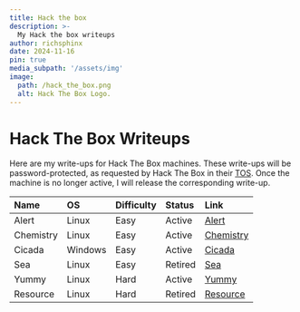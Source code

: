 ```yaml
---
title: Hack the box
description: >-
  My Hack the box writeups
author: richsphinx
date: 2024-11-16
pin: true
media_subpath: '/assets/img'
image:
  path: /hack_the_box.png
  alt: Hack The Box Logo.
---
```


# Hack The Box Writeups

Here are my write-ups for Hack The Box machines. These write-ups will be password-protected, as requested by Hack The Box in their [TOS](https://www.hackthebox.com/tos). Once the machine is no longer active, I will release the corresponding write-up.

| Name     | OS           | Difficulty   | Status  | Link                             |
| :------- |:-------------|:------------ | :-------| :--------------------------------|
| Alert    | Linux        | Easy         | Active  | [Alert](/htb/alert)              |
| Chemistry| Linux        | Easy         | Active  | [Chemistry](/htb/chemistry)      |
| Cicada   | Windows      | Easy         | Active  | [Cicada](/htb/cicada)            |
| Sea      | Linux        | Easy         | Retired | [Sea](/htb/sea)                  |
| Yummy    | Linux        | Hard         | Active  | [Yummy](/htb/yummy)              |
| Resource | Linux        | Hard         | Retired | [Resource](/htb/resource)        |
